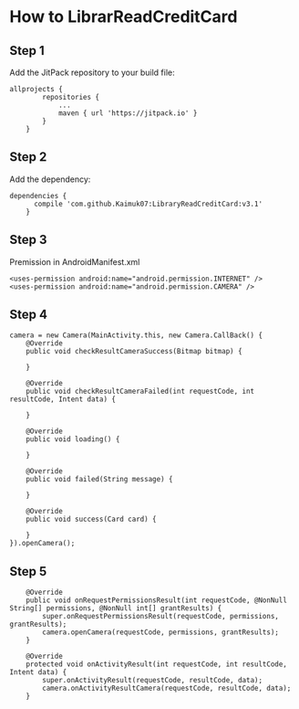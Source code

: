 How to LibrarReadCreditCard
========
Step 1
--------

Add the JitPack repository to your build file:
```
allprojects {
		repositories {
			...
			maven { url 'https://jitpack.io' }
		}
	}
```
Step 2
--------

Add the dependency:
```
dependencies {
      compile 'com.github.Kaimuk07:LibraryReadCreditCard:v3.1'
	}
```

Step 3
--------
Premission in AndroidManifest.xml
```
<uses-permission android:name="android.permission.INTERNET" />
<uses-permission android:name="android.permission.CAMERA" />
```


Step 4
--------

```
camera = new Camera(MainActivity.this, new Camera.CallBack() {
    @Override
    public void checkResultCameraSuccess(Bitmap bitmap) {
                  
    }
	
    @Override
    public void checkResultCameraFailed(int requestCode, int resultCode, Intent data) {
	
    }
	
    @Override
    public void loading() {
	
    }
	
    @Override
    public void failed(String message) {
	
    }
	
    @Override
    public void success(Card card) {
	
    }
}).openCamera();
```

Step 5
--------
```
    @Override
    public void onRequestPermissionsResult(int requestCode, @NonNull String[] permissions, @NonNull int[] grantResults) {
        super.onRequestPermissionsResult(requestCode, permissions, grantResults);
        camera.openCamera(requestCode, permissions, grantResults);
    }

    @Override
    protected void onActivityResult(int requestCode, int resultCode, Intent data) {
        super.onActivityResult(requestCode, resultCode, data);
        camera.onActivityResultCamera(requestCode, resultCode, data);
    }
```

